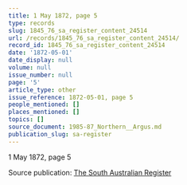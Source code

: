 ```yaml
---
title: 1 May 1872, page 5
type: records
slug: 1845_76_sa_register_content_24514
url: /records/1845_76_sa_register_content_24514/
record_id: 1845_76_sa_register_content_24514
date: '1872-05-01'
date_display: null
volume: null
issue_number: null
page: '5'
article_type: other
issue_reference: 1872-05-01, page 5
people_mentioned: []
places_mentioned: []
topics: []
source_document: 1985-87_Northern__Argus.md
publication_slug: sa-register
---
```


1 May 1872, page 5

Source publication: [The South Australian Register](/publications/sa-register/)
